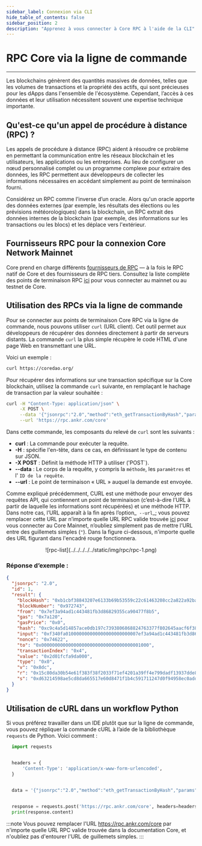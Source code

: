 ```yaml
---
sidebar_label: Connexion via CLI
hide_table_of_contents: false
sidebar_position: 2
description: "Apprenez à vous connecter à Core RPC à l'aide de la CLI"
---
```


# RPC Core via la ligne de commande

---

Les blockchains génèrent des quantités massives de données, telles que les volumes de transactions et la propriété des actifs, qui sont précieuses pour les dApps dans l'ensemble de l'écosystème. Cependant, l’accès à ces données et leur utilisation nécessitent souvent une expertise technique importante.

## Qu'est-ce qu'un appel de procédure à distance (RPC) ?

Les appels de procédure à distance (RPC) aident à résoudre ce problème en permettant la communication entre les réseaux blockchain et les utilisateurs, les applications ou les entreprises. Au lieu de configurer un nœud personnalisé complet ou un programme complexe pour extraire des données, les RPC permettent aux développeurs de collecter les informations nécessaires en accédant simplement au point de terminaison fourni.

Considérez un RPC comme l’inverse d’un oracle. Alors qu'un oracle apporte des données externes (par exemple, les résultats des élections ou les prévisions météorologiques) dans la blockchain, un RPC extrait des données internes de la blockchain (par exemple, des informations sur les transactions ou les blocs) et les déplace vers l'extérieur.

## Fournisseurs RPC pour la connexion Core Network Mainnet

Core prend en charge différents [fournisseurs de RPC](https://chainlist.org/chain/1116) — à la fois le RPC natif de Core et des fournisseurs de RPC tiers. Consultez la liste complète des points de terminaison RPC [ici](./rpc-list.md) pour vous connecter au mainnet ou au testnet de Core.

## Utilisation des RPCs via la ligne de commande

Pour se connecter aux points de terminaison Core RPC via la ligne de commande, nous pouvons utiliser `curl` (URL client). Cet outil permet aux développeurs de récupérer des données directement à partir de serveurs distants. La commande `curl` la plus simple récupère le code HTML d'une page Web en transmettant une URL.

Voici un exemple :

```bash
curl https://coredao.org/
```

Pour récupérer des informations sur une transaction spécifique sur la Core blockchain, utilisez la commande `curl` suivante, en remplaçant le hachage de transaction par la valeur souhaitée :

```bash
curl -H "Content-Type: application/json" \
     -X POST \
     --data '{"jsonrpc":"2.0","method":"eth_getTransactionByHash","params":["0xc9c4a5d14857ace0db197c7393806868824763377f802645aacf6f38d9c309b7"],"id":1}' \
     --url 'https://rpc.ankr.com/core'
```

Dans cette commande, les composants du relevé de `curl` sont les suivants :

- **curl** : La commande pour exécuter la requête.
- **-H** : spécifie l'en-tête, dans ce cas, en définissant le type de contenu sur JSON.
- **-X POST** : Définit la méthode HTTP à utiliser ('POST`).
- **--data** : Le corps de la requête, y compris la `méthode`, les `paramètres` et l' `ID de la requête`.
- **--url** : Le point de terminaison « URL » auquel la demande est envoyée.

Comme expliqué précédemment, CURL est une méthode pour envoyer des requêtes API, qui contiennent un point de terminaison (c’est-à-dire l’URL à partir de laquelle les informations sont récupérées) et une méthode HTTP. Dans notre cas, l’URL apparaît à la fin après l’option_` --url`_; vous pouvez remplacer cette URL par n’importe quelle URL RPC valide trouvée [ici](https://chainlist.org/chain/1116) pour vous connecter au Core Mainnet, n’oubliez simplement pas de mettre l’URL entre des guillemets simples (`"`). Dans la figure ci-dessous, n'importe quelle des URL figurant dans l'encadré rouge fonctionnera.

<p align="center">
![rpc-list](../../../../../static/img/rpc/rpc-1.png)
</p>

### Réponse d’exemple :

```json
{
  "jsonrpc": "2.0",
  "id": 1,
  "result": {
    "blockHash": "0xb1cbf38843207e6133b69b53559c22c61463208cc2a822a92ba18e30da3054ba",
    "blockNumber": "0x972743",
    "from": "0x7ef3a94ad1c443481fb3d86829355ca90477f8b5",
    "gas": "0x7a120",
    "gasPrice": "0x0",
    "hash": "0xc9c4a5d14857ace0db197c7393806868824763377f802645aacf6f38d9c309b7",
    "input": "0xf340fa010000000000000000000000007ef3a94ad1c443481fb3d86829355ca90477f8b5",
    "nonce": "0x74622",
    "to": "0x0000000000000000000000000000000000001000",
    "transactionIndex": "0x4",
    "value": "0x2d01fcfa9da000",
    "type": "0x0",
    "v": "0x8dc",
    "r": "0x15c80da30b54e61f383f38f2033f71ef4201a39ff4e799dadf13937dde88b1a0",
    "s": "0xd63214598ae5cd8da665517e60d8471f1b4c591711247d0f94958ec0add4ba9"
  }
}
```

## Utilisation de cURL dans un workflow Python

Si vous préférez travailler dans un IDE plutôt que sur la ligne de commande, vous pouvez répliquer la commande cURL à l’aide de la bibliothèque `requests` de Python. Voici comment :

```python
  import requests


  headers = {
      'Content-Type': 'application/x-www-form-urlencoded',
  }


  data = '{"jsonrpc":"2.0","method":"eth_getTransactionByHash","params":["0xc9c4a5d14857ace0db197c7393806868824763377f802645aacf6f38d9c309b7"],"id":1}'


  response = requests.post('https://rpc.ankr.com/core', headers=headers, data=data)
  print(response.content)
```

:::note
Vous pouvez remplacer l'URL https://rpc.ankr.com/core par n'importe quelle URL RPC valide trouvée dans la documentation Core, et n'oubliez pas d'entourer l'URL de guillemets simples.
:::





